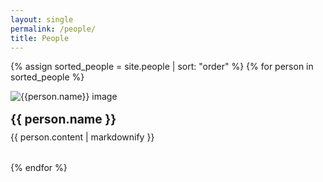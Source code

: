 ```yaml
---
layout: single
permalink: /people/
title: People
---
```

<style>
  .person {
    display: flex;
    flex-wrap: wrap;
    margin-bottom: 2rem;
    gap: 1rem;
  }
  .person-photo {
    flex: 0 0 300px;
  }
  .person-photo img {
    max-width: 100%;
    height: auto;
  }
  .person-info {
    flex: 1 1 300px;
  }
  .name {
    font-size: 1.2rem;
    font-weight: bold;
    margin-bottom: 0.5rem;
  }
  @media (max-width: 768px) {
    .person {
      flex-direction: column;
    }
    .person-photo {
      flex: 0 0 100%;
    }
    .person-info {
      flex: 1 1 100%;
    }
  }
</style>

{% assign sorted_people = site.people | sort: "order" %}
{% for person in sorted_people %}
<div class="person">
  <div class="person-photo">
    <img src="{{person.image}}" alt="{{person.name}} image" />
  </div>
  <div class="person-info">
    <div class="name">
      {{ person.name }}
    </div>
    <div class="blerb">
      {{ person.content | markdownify }}
    </div>
  </div>
</div>
{% endfor %}